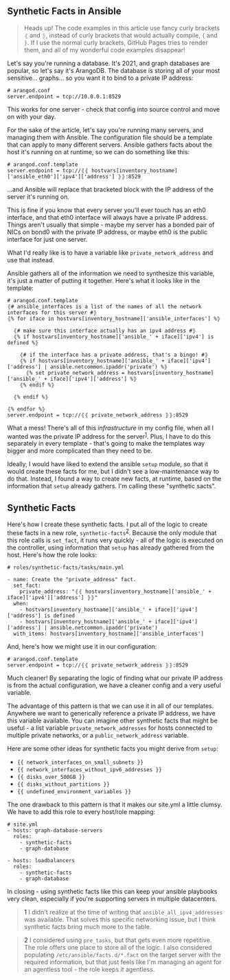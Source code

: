 ## Synthetic Facts in Ansible

> Heads up! The code examples in this article use fancy curly brackets `⦃` and `⦄`, instead 
of curly brackets that would actually compile, `{` and `}`. If I use the normal curly brackets,
GitHub Pages tries to render them, and all of my wonderful code examples disappear! 

Let's say you're running a database. It's 2021, and graph databases are popular, so let's say
it's ArangoDB. The database is storing all of your most sensitive... graphs... so you want it
to bind to a private IP address:

```
# arangod.conf
server.endpoint = tcp://10.0.0.1:8529
```

This works for one server - check that config into source control and move on with your day. 

For the sake of the article, let's say you're running many servers, and managing them with Ansible. 
The configuration file should be a template that can apply to many different servers. Ansible gathers
facts about the host it's running on at runtime, so we can do something like this:

```
# arangod.conf.template
server.endpoint = tcp://⦃⦃ hostvars[inventory_hostname]['ansible_eth0']['ipv4']['address'] ⦄⦄:8529
```

...and Ansible will replace that bracketed block with the IP address of the server it's running on.

This is fine if you know that every server you'll ever touch has an eth0 interface, and that eth0
interface will always have a private IP address. Things aren't usually that simple - maybe my server
has a bonded pair of NICs on bond0 with the private IP address, or maybe eth0 is the public interface
for just one server. 

What I'd really like is to have a variable like `private_network_address` and use that instead. 

Ansible gathers all of the information we need to synthesize this variable, it's just a matter of 
putting it together. Here's what it looks like in the template:

```
# arangod.conf.template
⦃# ansible_interfaces is a list of the names of all the network interfaces for this server #⦄
⦃% for iface in hostvars[inventory_hostname]['ansible_interfaces'] %⦄

  ⦃# make sure this interface actually has an ipv4 address #⦄
  ⦃% if hostvars[inventory_hostname]['ansible_' + iface]['ipv4'] is defined %⦄
  
    ⦃# if the interface has a private address, that's a bingo! #⦄
    ⦃% if hostvars[inventory_hostname]['ansible_' + iface]['ipv4']['address'] | ansible.netcommon.ipaddr('private') %⦄
      ⦃% set private_network_address = hostvars[inventory_hostname]['ansible_' + iface]['ipv4']['address'] %⦄
    ⦃% endif %⦄
    
  ⦃% endif %⦄

⦃% endfor %⦄
server.endpoint = tcp://⦃⦃ private_network_address ⦄⦄:8529
```

What a mess! There's all of this _infrastructure_ in my config file, when all I wanted was
the private IP address for the server<sup>[1](#footnote1)</sup>. Plus, I have to do this separately in every template - 
that's going to make the templates way bigger and more complicated than they need to be. 

Ideally, I would have liked to extend the ansible `setup` module, so that it would create 
these facts for me, but I didn't see a low-maintenance way to do that. Instead, I found a
way to create new facts, at runtime, based on the information that `setup` already gathers. 
I'm calling these "synthetic sacts". 

## Synthetic Facts

Here's how I create these synthetic facts. I put all of the logic to create these facts in a new 
role, `synthetic-facts`<sup>[2](#footnote2)</sup>. Because the only module that this role calls is `set_fact`, it runs very quickly - 
all of the logic is executed on the controller, using information that `setup` has already gathered
from the host. Here's how the role looks:
```
# roles/synthetic-facts/tasks/main.yml

- name: Create the "private_address" fact. 
  set_fact:
    private_address: "⦃⦃ hostvars[inventory_hostname]['ansible_' + iface]['ipv4']['address'] ⦄⦄"
  when: 
    - hostvars[inventory_hostname]['ansible_' + iface]['ipv4']['address'] is defined
    - hostvars[inventory_hostname]['ansible_' + iface]['ipv4']['address'] | ansible.netcommon.ipaddr('private')
  with_items: hostvars[inventory_hostname]['ansible_interfaces']
```

And, here's how we might use it in our configuration:
```
# arangod.conf.template
server.endpoint = tcp://⦃⦃ private_network_address ⦄⦄:8529
```

Much cleaner! By separating the logic of finding what our private IP address is from the
actual configuration, we have a cleaner config and a very useful variable. 

The advantage of this pattern is that we can use it in all of our templates. Anywhere we
want to generically reference a private IP address, we have this variable available. You
can imagine other synthetic facts that might be useful - a list variable `private_network_addresses`
for hosts connected to multiple private networks, or a `public_network_address` variable.

Here are some other ideas for synthetic facts you might derive from `setup`:
 - `{{ network_interfaces_on_small_subnets }}`
 - `{{ network_interfaces_without_ipv6_addresses }}`
 - `{{ disks_over_500GB }}`
 - `{{ disks_without_partitions }}`
 - `{{ undefined_environment_variables }}`

The one drawback to this pattern is that it makes our site.yml a little clumsy. We have to 
add this role to every host/role mapping:
```
# site.yml
- hosts: graph-database-servers
  roles:
    - synthetic-facts
    - graph-database
    
- hosts: loadbalancers
  roles:
    - synthetic-facts
    - graph-database
```

In closing - using synthetic facts like this can keep your ansible playbooks very clean,
especially if you're supporting servers in multiple datacenters. 

> <a name="footnote1">1</a> I didn't realize at the time of writing that `ansible_all_ipv4_addresses` 
was available. That solves this specific networking issue, but I think synthetic facts bring much
more to the table. 

> <a name="footnote2">2</a> I considered using `pre_tasks`, but that gets even more repetitive. The role 
offers one place to store all of the logic. I also considered populating `/etc/ansible/facts.d/*.fact` 
on the target server with the required information, but that just feels like I'm managing an agent for an
agentless tool - the role keeps it agentless. 
